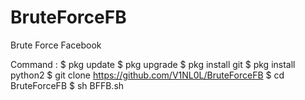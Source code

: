 # BruteForceFB
Brute Force Facebook

Command :
$ pkg update
$ pkg upgrade
$ pkg install git
$ pkg install python2
$ git clone https://github.com/V1NL0L/BruteForceFB
$ cd BruteForceFB
$ sh BFFB.sh
